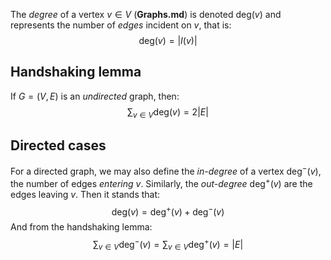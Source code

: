 The *degree* of a vertex $v \in V$ (**Graphs.md**) is denoted $\mathrm{deg}(v)$ and represents the number of *edges* incident on $v$, that is:
$$\mathrm{ deg}(v) = |I(v)|$$
## Handshaking lemma
If $G = (V,E)$ is an *undirected* graph, then:
$$\sum_{v \in V} \mathrm{deg}(v) = 2|E|$$
## Directed cases
For a directed graph, we may also define the *in-degree* of a vertex $\mathrm{deg}^{-}(v)$, the number of edges *entering* $v$. Similarly, the *out-degree* $\mathrm{ deg}^{ +}(v)$ are the edges leaving $v$. Then it stands that:
$$\mathrm{deg}(v) = \mathrm{ deg}^{+}(v) + \mathrm{ deg}^{-}(v)$$
And from the handshaking lemma:
$$\sum_{v\in V} \mathrm{ deg}^{-}(v) = \sum_{v \in V} \mathrm{ deg}^{+}(v) = |E|$$
